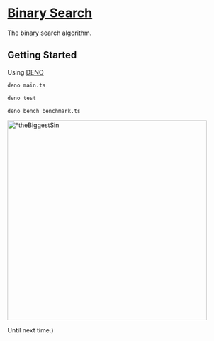 # [Binary Search](https://en.wikipedia.org/wiki/Binary_search)

The binary search algorithm.

## Getting Started

Using [DENO](https://deno.com)

```bash
deno main.ts
```

```bash
deno test
```

```bash
deno bench benchmark.ts
```

<img src="./Resources/memes/theBiggestSin.jpg" alt="*theBiggestSin" width=450>

Until next time.)
